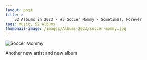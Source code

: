 ```yaml
---
layout: post 
title: >
    52 Albums in 2023 - #5 Soccer Mommy - Sometimes, Forever
tags: music, 52 Albums
thumbnail-image: /images/Albums-2023/soccer-mommy.jpg
---
```


![Soccer Mommy](/images/Albums-2023/soccer-mommy.jpg)


Another new artist and new album